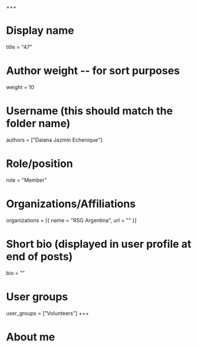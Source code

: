 +++
# Display name
title = "47"

# Author weight -- for sort purposes
weight = 10

# Username (this should match the folder name)
authors = ["Daiana Jazmín Echenique"]

# Role/position
role = "Member"

# Organizations/Affiliations
organizations = [{ name = "RSG Argentina", url = "" }]

# Short bio (displayed in user profile at end of posts)
bio = ""

# User groups
user_groups = ["Volunteers"]
+++

# About me
